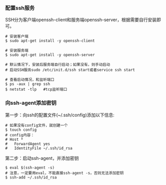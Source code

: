 ### 配置ssh服务

SSH分为客户端openssh-client和服务端openssh-server，根据需要自行安装即可。

```
# 安装客户端
$ sudo apt-get install -y openssh-client

# 安装服务端
$ sudo apt-get install -y openssh-server

# 默认情况下，安装后服务端自行启动；如果没有，则手动启动
# 启动SSH服务sudo /etc/init.d/ssh start或者service ssh start

# 查看启动情况，和监听端口
$ ps -aux | grep ssh
$ netstat -tlp   #tcp监听端口
```

### 向ssh-agent添加密钥

第一步：向ssh的配置文件(~/.ssh/config)添加以下信息:

```
# 如果没有config文件，就创建一个
$ touch config
# config内容：
# Host *
#   ForwardAgent yes
#   IdentityFile ~/.ssh/id_rsa
```

第二步：启动ssh-agent，并添加密钥

```
$ eval $(ssh-agent -s)
# 注意，一定要用eval，不能直接ssh-agent -s，否则无法添加密钥
$ ssh-add ~/.ssh/id_rsa
```
